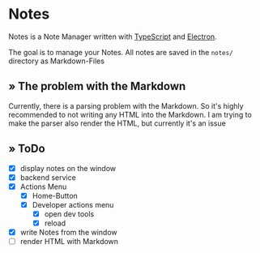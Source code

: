 # Notes

Notes is a Note Manager written with [TypeScript](https://www.typescriptlang.org/) and [Electron](https://www.electronjs.org/).

The goal is to manage your Notes. All notes are saved in the ``notes/`` directory as Markdown-Files

## » The problem with the Markdown

Currently, there is a parsing problem with the Markdown. So it's highly recommended to not writing any HTML into the Markdown. I am trying to make the parser also render the HTML, but currently it's an issue

## » ToDo

* [X] display notes on the window
* [X] backend service
* [X] Actions Menu
  * [X] Home-Button
  * [X] Developer actions menu
    * [X] open dev tools
    * [X] reload
* [X] write Notes from the window
* [ ] render HTML with Markdown
